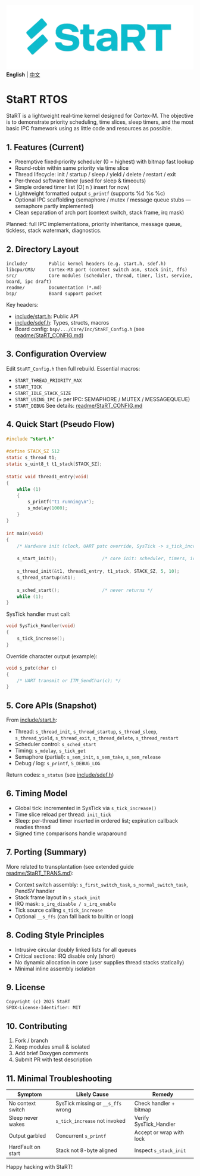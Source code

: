 ![StaRT](readme/StaRTLogo.png)
**English** | [中文](README_zh.md)
# StaRT RTOS

StaRT is a lightweight real-time kernel designed for Cortex-M. The objective is to demonstrate priority scheduling, time slices, sleep timers, and the most basic IPC framework using as little code and resources as possible.

## 1. Features (Current)
- Preemptive fixed‑priority scheduler (0 = highest) with bitmap fast lookup
- Round‑robin within same priority via time slice
- Thread lifecycle: init / startup / sleep / yield / delete / restart / exit
- Per‑thread software timer (used for sleep & timeouts)
- Simple ordered timer list (O( n ) insert for now)
- Lightweight formatted output `s_printf` (supports %d %s %c)
- Optional IPC scaffolding (semaphore / mutex / message queue stubs — semaphore partly implemented)
- Clean separation of arch port (context switch, stack frame, irq mask)

Planned: full IPC implementations, priority inheritance, message queue, tickless, stack watermark, diagnostics.

## 2. Directory Layout
```
include/        Public kernel headers (e.g. start.h, sdef.h)
libcpu/CM3/     Cortex-M3 port (context switch asm, stack init, ffs)
src/            Core modules (scheduler, thread, timer, list, service, board, ipc draft)
readme/         Documentation (*.md)
bsp/            Board support packet
```

Key headers:
- [include/start.h](../../include/start.h): Public API
- [include/sdef.h](../../include/sdef.h): Types, structs, macros
- Board config: `bsp/.../Core/Inc/StaRT_Config.h` (see [readme/StaRT_CONFIG.md](readme/StaRT_CONFIG.md))

## 3. Configuration Overview
Edit `StaRT_Config.h` then full rebuild.
Essential macros:
- `START_THREAD_PRIORITY_MAX`
- `START_TICK`
- `START_IDLE_STACK_SIZE`
- `START_USING_IPC` (+ per IPC: SEMAPHORE / MUTEX / MESSAGEQUEUE)
- `START_DEBUG`
See details: [readme/StaRT_CONFIG.md](readme/StaRT_CONFIG.md)

## 4. Quick Start (Pseudo Flow)
```c
#include "start.h"

#define STACK_SZ 512
static s_thread t1;
static s_uint8_t t1_stack[STACK_SZ];

static void thread1_entry(void)
{
    while (1)
    {
        s_printf("t1 running\n");
        s_mdelay(1000);
    }
}

int main(void)
{
    /* Hardware init (clock, UART putc override, SysTick -> s_tick_increase) */

    s_start_init();                 /* core init: scheduler, timers, idle, banner */

    s_thread_init(&t1, thread1_entry, t1_stack, STACK_SZ, 5, 10);
    s_thread_startup(&t1);

    s_sched_start();                /* never returns */
    while (1);
}
```

SysTick handler must call:
```c
void SysTick_Handler(void)
{
    s_tick_increase();
}
```

Override character output (example):
```c
void s_putc(char c)
{
    /* UART transmit or ITM_SendChar(c); */
}
```

## 5. Core APIs (Snapshot)
From [include/start.h](../../include/start.h):
- Thread: `s_thread_init`, `s_thread_startup`, `s_thread_sleep`, `s_thread_yield`, `s_thread_exit`, `s_thread_delete`, `s_thread_restart`
- Scheduler control: `s_sched_start`
- Timing: `s_mdelay`, `s_tick_get`
- Semaphore (partial): `s_sem_init`, `s_sem_take`, `s_sem_release`
- Debug / log: `s_printf`, `S_DEBUG_LOG`

Return codes: `s_status` (see [include/sdef.h](../../include/sdef.h))

## 6. Timing Model
- Global tick: incremented in SysTick via `s_tick_increase()`
- Time slice reload per thread: `init_tick`
- Sleep: per-thread timer inserted in ordered list; expiration callback readies thread
- Signed time comparisons handle wraparound

## 7. Porting (Summary)
More related to transplantation (see extended guide [readme/StaRT_TRANS.md](readme/StaRT_TRANS.md)):
- Context switch assembly: `s_first_switch_task`, `s_normal_switch_task`, PendSV handler
- Stack frame layout in `s_stack_init`
- IRQ mask: `s_irq_disable / s_irq_enable`
- Tick source calling `s_tick_increase`
- Optional `__s_ffs` (can fall back to builtin or loop)

## 8. Coding Style Principles
- Intrusive circular doubly linked lists for all queues
- Critical sections: IRQ disable only (short)
- No dynamic allocation in core (user supplies thread stacks statically)
- Minimal inline assembly isolation

## 9. License
```
Copyright (c) 2025 StaRT
SPDX-License-Identifier: MIT
```

## 10. Contributing
1. Fork / branch
2. Keep modules small & isolated
3. Add brief Doxygen comments
4. Submit PR with test description

## 11. Minimal Troubleshooting
| Symptom | Likely Cause | Remedy |
|---------|--------------|--------|
| No context switch | SysTick missing or `__s_ffs` wrong | Check handler + bitmap |
| Sleep never wakes | `s_tick_increase` not invoked | Verify SysTick_Handler |
| Output garbled | Concurrent `s_printf` | Accept or wrap with lock |
| HardFault on start | Stack not 8-byte aligned | Inspect `s_stack_init` |

Happy hacking with StaRT!